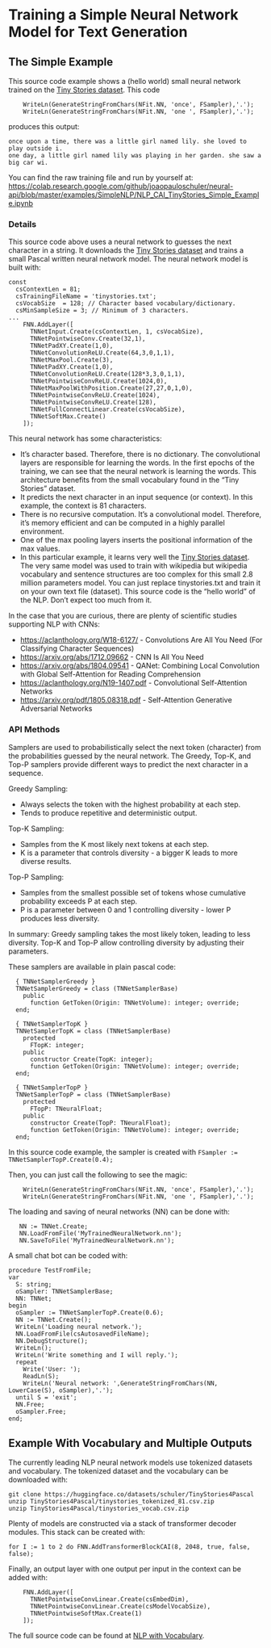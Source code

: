 # Training a Simple Neural Network Model for Text Generation
## The Simple Example
This source code example shows a (hello world) small neural network trained on the [Tiny Stories dataset](https://huggingface.co/datasets/roneneldan/TinyStories). This code

```
    WriteLn(GenerateStringFromChars(NFit.NN, 'once', FSampler),'.');
    WriteLn(GenerateStringFromChars(NFit.NN, 'one ', FSampler),'.');
```

produces this output:
```
once upon a time, there was a little girl named lily. she loved to play outside i.
one day, a little girl named lily was playing in her garden. she saw a big car wi.
```

You can find the raw training file and run by yourself at:
https://colab.research.google.com/github/joaopauloschuler/neural-api/blob/master/examples/SimpleNLP/NLP_CAI_TinyStories_Simple_Example.ipynb

### Details
This source code above uses a neural network to guesses the next character in a string.
It downloads the [Tiny Stories dataset](https://huggingface.co/datasets/roneneldan/TinyStories) and trains a small Pascal written neural network model. The neural network model is built with:

```
const
  csContextLen = 81;
  csTrainingFileName = 'tinystories.txt';
  csVocabSize  = 128; // Character based vocabulary/dictionary.
  csMinSampleSize = 3; // Minimum of 3 characters.
...
    FNN.AddLayer([
      TNNetInput.Create(csContextLen, 1, csVocabSize),
      TNNetPointwiseConv.Create(32,1),
      TNNetPadXY.Create(1,0),
      TNNetConvolutionReLU.Create(64,3,0,1,1),
      TNNetMaxPool.Create(3),
      TNNetPadXY.Create(1,0),
      TNNetConvolutionReLU.Create(128*3,3,0,1,1),
      TNNetPointwiseConvReLU.Create(1024,0),
      TNNetMaxPoolWithPosition.Create(27,27,0,1,0),
      TNNetPointwiseConvReLU.Create(1024),
      TNNetPointwiseConvReLU.Create(128),
      TNNetFullConnectLinear.Create(csVocabSize),
      TNNetSoftMax.Create()
    ]);
```

This neural network has some characteristics:
* It’s character based. Therefore, there is no dictionary. The convolutional layers are responsible for learning the words. In the first epochs of the training, we can see that the neural network is learning the words. This architecture benefits from the small vocabulary found in the “Tiny Stories” dataset.
* It predicts the next character in an input sequence (or context). In this example, the context is 81 characters.
* There is no recursive computation. It’s a convolutional model. Therefore, it’s memory efficient and can be computed in a highly parallel environment.
* One of the max pooling layers inserts the positional information of the max values.
* In this particular example, it learns very well the [Tiny Stories dataset](https://huggingface.co/datasets/roneneldan/TinyStories). The very same model was used to train with wikipedia but wikipedia vocabulary and sentence structures are too complex for this small 2.8 million parameters model. You can just replace tinystories.txt and train it on your own text file (dataset). This source code is the “hello world” of the NLP. Don’t expect too much from it.

In the case that you are curious, there are plenty of scientific studies supporting NLP with CNNs:
* https://aclanthology.org/W18-6127/ - Convolutions Are All You Need (For Classifying Character Sequences)
* https://arxiv.org/abs/1712.09662 - CNN Is All You Need
* https://arxiv.org/abs/1804.09541 - QANet: Combining Local Convolution with Global Self-Attention for Reading Comprehension
* https://aclanthology.org/N19-1407.pdf - Convolutional Self-Attention Networks
* https://arxiv.org/pdf/1805.08318.pdf - Self-Attention Generative Adversarial Networks

### API Methods
Samplers are used to probabilistically select the next token (character) from the probabilities guessed by the neural network. The Greedy, Top-K, and Top-P samplers provide different ways to predict the next character in a sequence.

Greedy Sampling:
* Always selects the token with the highest probability at each step.
* Tends to produce repetitive and deterministic output.

Top-K Sampling:
* Samples from the K most likely next tokens at each step.
* K is a parameter that controls diversity - a bigger K leads to more diverse results.

Top-P Sampling:
* Samples from the smallest possible set of tokens whose cumulative probability exceeds P at each step.
* P is a parameter between 0 and 1 controlling diversity - lower P produces less diversity.

In summary:
Greedy sampling takes the most likely token, leading to less diversity. Top-K and Top-P allow controlling diversity by adjusting their parameters.

These samplers are available in plain pascal code:

```
  { TNNetSamplerGreedy }
  TNNetSamplerGreedy = class (TNNetSamplerBase)
    public
      function GetToken(Origin: TNNetVolume): integer; override;
  end;

  { TNNetSamplerTopK }
  TNNetSamplerTopK = class (TNNetSamplerBase)
    protected
      FTopK: integer;
    public
      constructor Create(TopK: integer);
      function GetToken(Origin: TNNetVolume): integer; override;
  end;

  { TNNetSamplerTopP }
  TNNetSamplerTopP = class (TNNetSamplerBase)
    protected
      FTopP: TNeuralFloat;
    public
      constructor Create(TopP: TNeuralFloat);
      function GetToken(Origin: TNNetVolume): integer; override;
  end;
``` 

In this source code example, the sampler is created with  `FSampler := TNNetSamplerTopP.Create(0.4);`

Then, you can just call the following to see the magic:

```
    WriteLn(GenerateStringFromChars(NFit.NN, 'once', FSampler),'.');
    WriteLn(GenerateStringFromChars(NFit.NN, 'one ', FSampler),'.');
```

The loading and saving of neural networks (NN) can be done with:
```
   NN := TNNet.Create;
   NN.LoadFromFile('MyTrainedNeuralNetwork.nn');
   NN.SaveToFile('MyTrainedNeuralNetwork.nn');
```

A small chat bot can be coded with:

```
procedure TestFromFile;
var
  S: string;
  oSampler: TNNetSamplerBase;
  NN: TNNet;
begin
  oSampler := TNNetSamplerTopP.Create(0.6);
  NN := TNNet.Create();
  WriteLn('Loading neural network.');
  NN.LoadFromFile(csAutosavedFileName);
  NN.DebugStructure();
  WriteLn();
  WriteLn('Write something and I will reply.');
  repeat
    Write('User: ');
    ReadLn(S);
    WriteLn('Neural network: ',GenerateStringFromChars(NN, LowerCase(S), oSampler),'.');
  until S = 'exit';
  NN.Free;
  oSampler.Free;
end;
```

## Example With Vocabulary and Multiple Outputs
The currently leading NLP neural network models use tokenized datasets and vocabulary. The tokenized dataset and the vocabulary can be downloaded with:
```
git clone https://huggingface.co/datasets/schuler/TinyStories4Pascal
unzip TinyStories4Pascal/tinystories_tokenized_81.csv.zip
unzip TinyStories4Pascal/tinystories_vocab.csv.zip
```

Plenty of models are constructed via a stack of transformer decoder modules. This stack can be created with:
```
for I := 1 to 2 do FNN.AddTransformerBlockCAI(8, 2048, true, false, false);
```

Finally, an output layer with one output per input in the context can be added with:
```
    FNN.AddLayer([
      TNNetPointwiseConvLinear.Create(csEmbedDim),
      TNNetPointwiseConvLinear.Create(csModelVocabSize),
      TNNetPointwiseSoftMax.Create(1)
    ]);
```
The full source code can be found at [NLP with Vocabulary](https://colab.research.google.com/github/joaopauloschuler/neural-api/blob/master/examples/SimpleNLP/transformer_decoder_tiny_stories_dataset_3k_vocab.ipynb).


